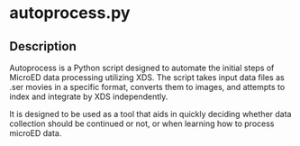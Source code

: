 # autoprocess.py

## Description
Autoprocess is a Python script designed to automate the initial steps of MicroED data processing utilizing XDS. The script takes input data files as .ser movies in a specific format, converts them to images, and attempts to index and integrate by XDS independently.

It is designed to be used as a tool that aids in quickly deciding whether data collection should be continued or not, or when learning how to process microED data.